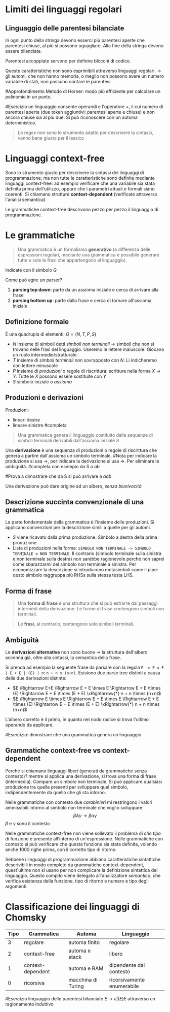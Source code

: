 # Limiti dei linguaggi regolari

## Linguaggio delle parentesi bilanciate
In ogni punto della stringa devono esserci più parentesi aperte che parentesi chiuse, al più si possono uguagliare. Alla fine della stringa devono essere bilanciate.

Parentesi accoppiate servono per definire blocchi di codice.

Queste caratteristiche non sono esprimibili attraverso linguaggi regolari. -> gli automi, che non hanno memoria, o meglio non possono avere un numero variabile di stati, non possono contare le parentesi

#Approfondimento Metodo di Horner: modo più efficiente per calcolare un polinomio in un punto.

#Esercizio un linguaggio consente operandi e l'operatore *+*, il cui numero di parentesi aperte (due token aggiuntivi: parentesi aperte e chiuse) e non ancora chiuse sia al più due. Si può riconoscere con un automa deterministico.

>Le regex non sono lo strumento adatto per descrivere la sintassi, vanno bene giusto per il lessico

# Linguaggi context-free
Sono lo strumento giusto per descrivere la sintassi dei linguaggi di programmazione; ma non tutte le caratteristiche sono definite mediante linguaggi context-free: ad esempio verificare che una variabile sia stata definita prima dell'utilizzo, oppure che i parametri attuali e formali siano coerenti. Si chiamano strutture **context-dependent** (verificate attraverso l'analisi semantica)

Le grammatiche context-free descrivono pezzo per pezzo il linguaggio di programmazione.

# Le grammatiche
>Una grammatica è un formalismo **generativo** (a differenza delle espressioni regolari, mediante una grammatica è possibile generare tutte e sole le frasi che appartengono al linguaggio).

Indicate con il simbolo $G$

Come può agire un parser?
1. **parsing top down**: parte da un assioma iniziale e cerca di arrivare alla frase
3. **parsing bottom up**: parte dalla frase e cerca di tornare all'assioma iniziale

## Definizione formale
È una quadrupla di elementi: $G = (N, T, P, S)$
- $N$ insieme di simboli detti *simboli non terminali* -> simboli che non si trovano nelle frasi del linguaggio. Useremo le lettere maiuscole. Giocano un ruolo intermedio/strutturale.
- $T$ insieme di *simboli terminali*  non sovrapposto con $N$. Li indicheremo con lettere minuscole
- $P$ insieme di *produzioni* o regole di riscrittura: scritture nella forma $X \rightarrow Y$. Tutte le $X$ possono essere sostituite con $Y$
- $S$ simbolo iniziale o *assioma*

## Produzioni e derivazioni
Produzioni:
- lineari destre
- lineare sinistre
#completa

>Una grammatica genera il linguaggio costituito dalle sequenze di simboli terminali derivabili dall'assioma iniziale $S$

Una **derivazione** è una sequenza di produzioni o regole di riscrittura che genera a partire dall'assioma un simbolo terminale.
#Nota per indicare la produzione si usa $\rightarrow$, per indicare la derivazione si usa $\Rightarrow$. Per eliminare le ambiguità.
#completa con esempio da S a *ab*

#Prova a dimostrare che da S si può arrivare a *aab*

Una derivazione può dare origine ad un albero, *senza biunivocità*

## Descrizione succinta convenzionale di una grammatica
La parte fondamentale della grammatica è l'insieme delle produzioni. Si applicano convenzioni per la descrizione simili a quelle per gli automi.
- $S$ viene ricavato dalla prima produzione. Simbolo a destra della prima produzione.
- Lista di produzioni nella forma: `SIMBOLO NON TERMINALE -> SIMBOLO TERMINALE o NON TERMINALE`. Il contrario (simbolo terminale sulla sinistra e non terminale sulla destra) non sarebbe ragionevole perché non saprei come sbarazzarmi del simbolo non terminale a sinistra.
Per economizzare la descrizione si introducono metasimboli come il pipe: qesto simbolo raggruppa più RHSs sulla stessa testa LHS.

## Forma di frase
> Una **forma di frase** è una struttura che si può estrarre dai passaggi intermedi della derivazione. Le forme di frase contengono simboli non terminali.

> Le **frasi**, al contrario, contengono solo simboli terminali.

## Ambiguità
Le **derivazioni alternative** non sono buone -> la struttura dell'albero accenna già, oltre alla sintassi, la semantica della frase.

Si prenda ad esempio la seguente frase da parsare con la regola `E -> E x E | E + E | (E) | n`: `n + n x (n+n)`. Esistono due parse tree distinti a causa delle due derivazioni distinte:
- $E \Rightarrow E+E \Rightarrow E + E \times E \Rightarrow E + E \times (E) \Rightarrow E + E \times (E + E) \xRightarrow{*} n + n \times (n+n)$
- $E \Rightarrow E \times E \Rightarrow E + E \times E \Rightarrow E + E \times (E) \Rightarrow E + E \times (E + E) \xRightarrow{*} n + n \times (n+n)$

L'albero corretto è il primo, in quanto nel nodo radice si trova l'ultimo operando da applicare.

#Esercizio: dimostrare che una grammatica genera un linguaggio

## Grammatiche context-free vs context-dependent
Perché si chiamano linguaggi liberi (generati da grammatiche senza contesto)? mentre si applica una derivazione, si trova una forma di frase (intermedia). Compare un simbolo non terminale. Si può applicare qualsiasi produzione tra quelle presenti per sviluppare quel simbolo, indipendentemente da quello che gli sta intorno.

Nelle grammatiche con contesto due *carabinieri* mi restringono i valori ammissibili intorno al simbolo non terminale che voglio sviluppare:
$$\beta A \gamma \rightarrow \beta \alpha \gamma$$
$\beta$ e $\gamma$ sono il contesto

Nelle grammatiche context-free non viene sollevato il problema di *che tipo* di funzione è presente all'interno di un'espressione. Nelle grammatiche con contesto si può verificare che questa funzione sia stata definita, volendo anche 1000 righe prima, con il corretto tipo di ritorno.

Sebbene i linguaggi di programmazione abbiano caratteristiche sintattiche descrivibili in modo completo da grammatiche context-dependent, quest'ultime non si usano per non complicare la definizione sintattica del linguaggio. Questo compito viene delegato all'analizzatore *semantico*, che verifica esistenza della funzione, tipo di ritorno e numero e tipo degli argomenti.

# Classificazione dei linguaggi di Chomsky
| Tipo | Grammatica | Automa | Linguaggio |
|-----|-------------|--------|------------|
|3|regolare|automa finito|regolare|
|2|context-free|automa e stack|libero|
|1|context-dependent|automa e RAM|dipendente dal contesto|
|0|ricorsiva|macchina di Turing|ricorsivamente enumerabile|

#Esercizio linguaggio delle parentesi bilanciate $E \rightarrow \epsilon | (E)E$ attraverso un ragionamento induttivo
